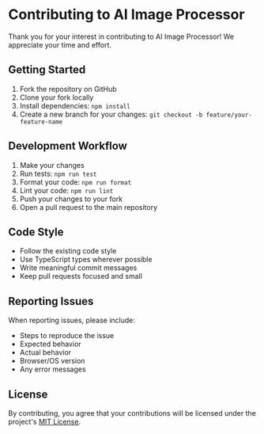 # Contributing to AI Image Processor

Thank you for your interest in contributing to AI Image Processor! We appreciate your time and effort.

## Getting Started

1. Fork the repository on GitHub
2. Clone your fork locally
3. Install dependencies: `npm install`
4. Create a new branch for your changes: `git checkout -b feature/your-feature-name`

## Development Workflow

1. Make your changes
2. Run tests: `npm run test`
3. Format your code: `npm run format`
4. Lint your code: `npm run lint`
5. Push your changes to your fork
6. Open a pull request to the main repository

## Code Style

- Follow the existing code style
- Use TypeScript types wherever possible
- Write meaningful commit messages
- Keep pull requests focused and small

## Reporting Issues

When reporting issues, please include:
- Steps to reproduce the issue
- Expected behavior
- Actual behavior
- Browser/OS version
- Any error messages

## License

By contributing, you agree that your contributions will be licensed under the project's [MIT License](LICENSE).
